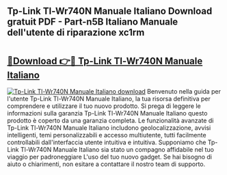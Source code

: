 ## Tp-Link Tl-Wr740N Manuale Italiano Download gratuit PDF - Part-n5B Italiano Manuale dell'utente di riparazione xc1rm

# <h2><a href="http://dfcyzi.blite.top/?on=Tp-Link+Tl-Wr740N+Manuale+Italiano">🔗Download 👉🔴 Tp-Link Tl-Wr740N Manuale Italiano</a></h2>

[![Tp-Link Tl-Wr740N Manuale Italiano download](https://i.imgur.com/lujVjoI.png)](http://dfcyzi.blite.top/?on=Tp-Link+Tl-Wr740N+Manuale+Italiano)
Benvenuto nella guida per l'utente Tp-Link Tl-Wr740N Manuale Italiano, la tua risorsa definitiva per comprendere e utilizzare il tuo nuovo prodotto. Si prega di leggere le informazioni sulla garanzia Tp-Link Tl-Wr740N Manuale Italiano questo prodotto è coperto da una garanzia completa. Le funzionalità avanzate di Tp-Link Tl-Wr740N Manuale Italiano includono geolocalizzazione, avvisi intelligenti, temi personalizzabili e accesso multiutente, tutti facilmente controllabili dall'interfaccia utente intuitiva e intuitiva. Supponiamo che Tp-Link Tl-Wr740N Manuale Italiano sia stato un compagno affidabile nel tuo viaggio per padroneggiare L'uso del tuo nuovo gadget. Se hai bisogno di aiuto o chiarimenti, non esitare a contattare il nostro team di supporto.
